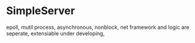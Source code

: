 SimpleServer
============

epoll, 
mutil process, 
asynchronous, 
nonblock, 
net framework and logic are seperate, 
extensiable
under developing,

